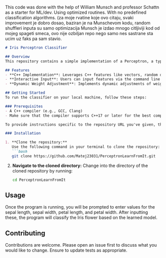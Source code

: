
This code was done with the help of William Munsch and professor Schattn as a starter for ML/dev. Using optimized routines. With no predefined classification algorithms. (za moje rvatine koje ovo citaju, svaki improvement je dobro dosao, baziran je na Munschevom kodu, random shuffleri inputa su samo optimizacija Munsch je izdao mnogo citljiviji kod od mojeg spageti smeca, ovo nije ozbiljan repo nego samo nes sastrane sta ucim uz faks pa sam stavio.
```markdown
# Iris Perceptron Classifier

## Overview
This repository contains a simple implementation of a Perceptron, a type of artificial neural network model, used to classify instances of the Iris dataset into two classes: Iris Setosa and Iris Versicolor. It's an example of binary classification with a linear classifier implemented in C++.

## Features
- **C++ Implementation**: Leverages C++ features like vectors, random devices, and more to implement the model.
- **Interactive Input**: Users can input features via the command line to classify new Iris flowers in real-time.
- **Dynamic Weight Adjustment**: Implements dynamic adjustments of weights based on the training data.

## Getting Started
To run the classifier on your local machine, follow these steps:

### Prerequisites  
- A C++ compiler (e.g., GCC, Clang)
- Make sure that the compiler supports C++17 or later for the best compatibility.

To provide instructions specific to the repository URL you've given, the steps will need to be tailored to the exact repository path provided. Here's a revised version of your installation instructions that incorporates the URL:

### Installation

1. **Clone the repository:**
   Use the following command in your terminal to clone the repository:
   ```bash
   git clone https://github.com/Matej23031/PerceptronLearnFromIt.git
   ```

2. **Navigate to the cloned directory:**
   Change into the directory of the cloned repository by running:
   ```bash
   cd PerceptronLearnFromIt
   ```


## Usage
Once the program is running, you will be prompted to enter values for the sepal length, sepal width, petal length, and petal width. After inputting these, the program will classify the Iris flower based on the learned model.

## Contributing
Contributions are welcome. Please open an issue first to discuss what you would like to change. Ensure to update tests as appropriate.


